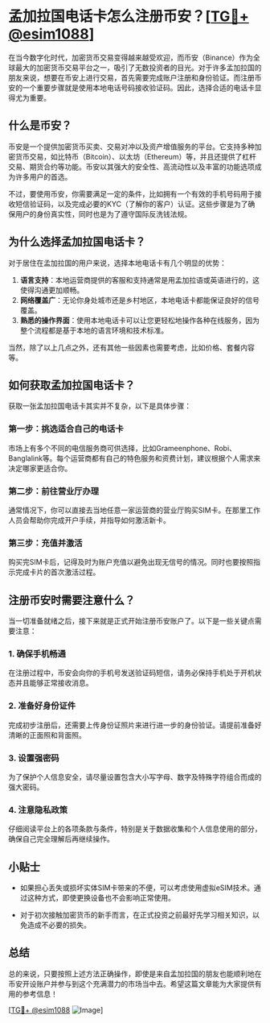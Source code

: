 # 孟加拉国电话卡怎么注册币安？[[TG💪+ @esim1088](https://t.me/s/esim1088)]

在当今数字化时代，加密货币交易变得越来越受欢迎，而币安（Binance）作为全球最大的加密货币交易平台之一，吸引了无数投资者的目光。对于许多孟加拉国的朋友来说，想要在币安上进行交易，首先需要完成账户注册和身份验证。而注册币安的一个重要步骤就是使用本地电话号码接收验证码。因此，选择合适的电话卡显得尤为重要。

## 什么是币安？

币安是一个提供加密货币买卖、交易对冲以及资产增值服务的平台。它支持多种加密货币交易，如比特币（Bitcoin）、以太坊（Ethereum）等，并且还提供了杠杆交易、期货合约等功能。币安以其强大的安全性、高流动性以及丰富的功能选项成为许多用户的首选。

不过，要使用币安，你需要满足一定的条件，比如拥有一个有效的手机号码用于接收短信验证码，以及完成必要的KYC（了解你的客户）认证。这些步骤是为了确保用户的身份真实性，同时也是为了遵守国际反洗钱法规。

## 为什么选择孟加拉国电话卡？

对于居住在孟加拉国的用户来说，选择本地电话卡有几个明显的优势：

1. **语言支持**：本地运营商提供的客服和支持通常是用孟加拉语或英语进行的，这使得沟通更加顺畅。
2. **网络覆盖广**：无论你身处城市还是乡村地区，本地电话卡都能保证良好的信号覆盖。
3. **熟悉的操作界面**：使用本地电话卡可以让您更轻松地操作各种在线服务，因为整个流程都是基于本地的语言环境和技术标准。

当然，除了以上几点之外，还有其他一些因素也需要考虑，比如价格、套餐内容等。

## 如何获取孟加拉国电话卡？

获取一张孟加拉国电话卡其实并不复杂，以下是具体步骤：

### 第一步：挑选适合自己的电话卡
市场上有多个不同的电信服务商可供选择，比如Grameenphone、Robi、Banglalink等。每个运营商都有自己的特色服务和资费计划，建议根据个人需求来决定哪家更适合你。

### 第二步：前往营业厅办理
通常情况下，你可以直接去当地任意一家运营商的营业厅购买SIM卡。在那里工作人员会帮助你完成开户手续，并指导如何激活新卡。

### 第三步：充值并激活
购买完SIM卡后，记得及时为账户充值以避免出现无信号的情况。同时也要按照指示完成卡片的首次激活过程。

## 注册币安时需要注意什么？

当一切准备就绪之后，接下来就是正式开始注册币安账户了。以下是一些关键点需要注意：

### 1. 确保手机畅通
在注册过程中，币安会向你的手机号发送验证码短信，请务必保持手机处于开机状态并且能够正常接收消息。

### 2. 准备好身份证件
完成初步注册后，还需要上传身份证照片来进行进一步的身份验证。请提前准备好清晰的正面照和背面照。

### 3. 设置强密码
为了保护个人信息安全，请尽量设置包含大小写字母、数字及特殊字符组合而成的强大密码。

### 4. 注意隐私政策
仔细阅读平台上的各项条款与条件，特别是关于数据收集和个人信息使用的部分，确保自己完全理解后再继续操作。

## 小贴士

- 如果担心丢失或损坏实体SIM卡带来的不便，可以考虑使用虚拟eSIM技术。通过这种方式，即使更换设备也不会影响正常使用。
  
- 对于初次接触加密货币的新手而言，在正式投资之前最好先学习相关知识，以免造成不必要的损失。

## 总结

总的来说，只要按照上述方法正确操作，即使是来自孟加拉国的朋友也能顺利地在币安开设账户并参与到这个充满潜力的市场当中去。希望这篇文章能为大家提供有用的参考信息！

[[TG💪+ @esim1088](https://t.me/s/esim1088) ![Image](https://i.postimg.cc/4NQfJmqS/Snipaste-2025-05-13-00-14-12.png)]
